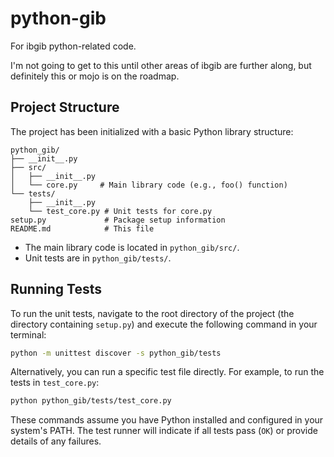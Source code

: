 # python-gib
For ibgib python-related code.

I'm not going to get to this until other areas of ibgib are further along, but definitely this or mojo is on the roadmap.

## Project Structure

The project has been initialized with a basic Python library structure:

```
python_gib/
├── __init__.py
├── src/
│   ├── __init__.py
│   └── core.py     # Main library code (e.g., foo() function)
└── tests/
    ├── __init__.py
    └── test_core.py # Unit tests for core.py
setup.py             # Package setup information
README.md            # This file
```

- The main library code is located in `python_gib/src/`.
- Unit tests are in `python_gib/tests/`.

## Running Tests

To run the unit tests, navigate to the root directory of the project (the directory containing `setup.py`) and execute the following command in your terminal:

```bash
python -m unittest discover -s python_gib/tests
```

Alternatively, you can run a specific test file directly. For example, to run the tests in `test_core.py`:

```bash
python python_gib/tests/test_core.py
```

These commands assume you have Python installed and configured in your system's PATH. The test runner will indicate if all tests pass (`OK`) or provide details of any failures.
